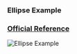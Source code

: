 ### Ellipse Example

### [Official Reference](https://matplotlib.org/gallery/statistics/hist.html)

![Ellipse Example](https://github.com/KangboLu/Data-Visualization-with-Matplotlib/tree/master/8.%20ellipse/ellipse.png)
